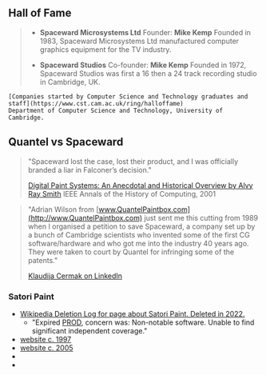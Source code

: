 
## Hall of Fame

> - **Spaceward Microsystems Ltd** Founder: **Mike Kemp**
    Founded in 1983, Spaceward Microsystems Ltd manufactured computer graphics equipment for the TV industry.
 >   
> - **Spaceward Studios** Co-founder: **Mike Kemp**
    Founded in 1972, Spaceward Studios was first a 16 then a 24 track recording 
    studio in Cambridge, UK.
  >  
    [Companies started by Computer Science and Technology graduates and staff](https://www.cst.cam.ac.uk/ring/halloffame)
    Department of Computer Science and Technology, University of Cambridge.
## Quantel vs Spaceward

> "Spaceward lost the case, lost their product, and I was officially branded a liar in Falconer’s decision." 
> 
> [Digital Paint Systems: An Anecdotal and Historical Overview by Alvy Ray Smith](https://ohiostate.pressbooks.pub/app/uploads/sites/45/2017/09/paint.pdf) 
> IEEE Annals of the History of Computing, 2001

> "Adrian Wilson from [www.QuantelPaintbox.com](http://www.QuantelPaintbox.com) just sent me this cutting from 1989 when I organised a petition to save Spaceward, a company set up by a bunch of Cambridge scientists who invented some of the first CG software/hardware and who got me into the industry 40 years ago. They were taken to court by Quantel for infringing some of the patents."
> 
> [Klaudija Cermak on LinkedIn](https://www.linkedin.com/posts/klaudijacermak_vfx-cg-compositing-activity-7152277097237925888-OuJC/)



### Satori Paint

- [Wikipedia Deletion Log for page about Satori Paint. Deleted in 2022.](https://en.wikipedia.org/wiki/Special:Log?type=delete&user=&page=Satori_Paint&wpdate=&tagfilter=&subtype=&wpFormIdentifier=logeventslist)
	- "Expired [PROD](https://en.wikipedia.org/wiki/Wikipedia:PROD "Wikipedia:PROD"), concern was: Non-notable software. Unable to find significant independent coverage."
- [website c. 1997](https://web.archive.org/web/19970408112310/http://satoripaint.com/)
- [website c. 2005](https://web.archive.org/web/20050207030039/http://satoripaint.com/)
- 
- 